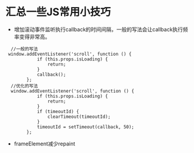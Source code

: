 # 汇总一些JS常用小技巧

- 增加滚动事件监听执行callback的时间间隔，一般的写法会让callback执行频率变得非常高。
````
  //一般的写法
 window.addEventListener('scroll', function () {
            if (this.props.isLoading) {
                return;
            }
            callback();
        };
  //优化的写法
  window.addEventListener('scroll', function () {
            if (this.props.isLoading) {
                return;
            }
            if (timeoutId) {
                clearTimeout(timeoutId);
            }
            timeoutId = setTimeout(callback, 50);
        };
````
- frameElement减少repaint